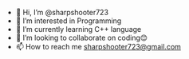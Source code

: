 - 👋 Hi, I’m @sharpshooter723
- 👀 I’m interested in Programming
- 🌱 I’m currently learning C++ language
- 💞️ I’m looking to collaborate on coding😊
- 📫 How to reach me sharpshooter723@gmail.com

<!---
sharpshooter723/sharpshooter723 is a ✨ special ✨ repository because its `README.md` (this file) appears on your GitHub profile.
You can click the Preview link to take a look at your changes.
--->
